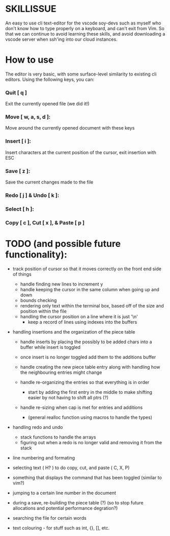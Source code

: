 # SKILLISSUE

An easy to use cli text-editor for the vscode soy-devs such as myself who don't know how to type properly on a keyboard, and can't exit from Vim.
So that we can continue to avoid learning these skills, and avoid downloading a vscode server when ssh'ing into our cloud instances. 

# How to use    

The editor is very basic, with some surface-level similarity to existing cli editors. Using the following keys, you can:

### Quit [ q ]
Exit the currently opened file (we did it!)

### Move [ w, a, s, d ]:
Move around the currently opened document with these keys

### Insert [ i ]:
Insert characters at the current position of the cursor, exit insertion with ESC 

### Save [ z ]:
Save the current changes made to the file

### Redo [ j ] & Undo [ k ]:

### Select [ h ]:

### Copy [ c ], Cut [ x ], & Paste [ p ]



# TODO (and possible future functionality): 

* track position of cursor so that it moves correctly on the front end side of things 
    * handle finding new lines to increment y 
    * handle keeping the cursor in the same column when going up and down 
    * bounds checking 
    * rendering only text within the terminal box, based off of the size and position within the file
    * handling the cursor position on a line where it is just '\n'
        * keep a record of lines using indexes into the buffers

* handling insertions and the organization of the piece table 
    * handle inserts by placing the possibly to be added chars into a buffer while insert is toggled
    * once insert is no longer toggled add them to the additions buffer 
    * handle creating the new piece table entry along with handling how the neighbouring entries might change 
    * handle re-organizing the entries so that everything is in order 
        * start by adding the first entry in the middle to make shifting easier by not having to shift all ptrs (?)

    * handle re-sizing when cap is met for entries and additions 
        * (general realloc function using macros to handle the types)

* handling redo and undo 
    * stack functions to handle the arrays
    * figuring out when a redo is no longer valid and removing it from the stack 

* line numbering and formating 
* selecting text ( H? ) to do copy, cut, and paste ( C, X, P)
* something that displays the command that has been toggled (similar to vim?)
* jumping to a certain line number in the document
* during a save, re-building the piece table (?) (so to stop future allocations and potential performance degration?)
* searching the file for certain words
* text colouring - for stuff such as int, {}, [], etc.
